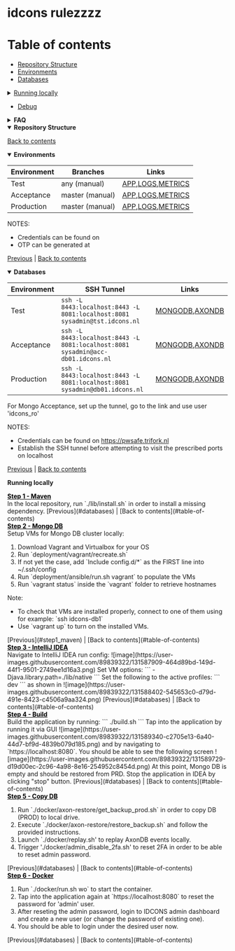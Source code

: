 <link rel="stylesheet" href="https://abelovgit.github.io/tst/styles.css" />

# idcons rulezzzz

# Table of contents
* [Repository Structure](#repository-structure)
* [Environments](#environments)
* [Databases](#databases)
<details markdown="1">
<summary> <a href="#running-locally"> Running locally </a> </summary> 
  
  * [Maven](#step1_maven) 
  * [Mongo DB](#step2_mongo)  
  * [IDEA](#step3_idea)
  * [Command Line](#command-line)
  * [Setup Initial Data](#setup-initial-data)
  * [Docker](#docker)
  * [Mail service](#mail-service)  
  
 </details>
 
* [Debug](#debug)

<details>
<summary> <b> FAQ </b> </summary>
   * [How do I make a change to what is in production?](#how-do-i-make-a-change-to-what-is-in-production)
   * [How do I take something which is already fixed on master (or another source branch) to production without taking along other commits already on master?](#how-do-i-take-something-which-is-already-fixed-on-master-or-another-source-branch-to-production-without-taking-along-other-commits-already-on-master)
   * [How to replay events](#how-to-replay-events)
   * [How to generate ETPA orders in ACC environment](#how-to-generate-etpa-orders-in-acc-environment)
   * [How to apply a quick fix in the NGINX config](#how-to-apply-a-quick-fix-in-the-nginx-config)
   * [How to copy data from ACC or PROD to your local laptop](#how-to-copy-data-from-acc-or-prod-to-your-local-laptop)
   * [How to connect to mongodb acc/prod read/write](#how-to-connect-to-mongodb-accprod-readwrite)
   * [How to connect to mongodb dev read/write](#how-to-connect-to-mongodb-dev-readwrite)
   <!--* [How to connect to mongodb acc/prod read/write (2)](#how-to-connect-to-mongodb-accprod-readwrite-2)-->
   * [How to replace self signed certificates (For Mongodb nodes connection, WebApp to Mongodb connection & Manual operations connections)](#how-to-replace-self-signed-certificates-for-mongodb-nodes-connection-webapp-to-mongodb-connection--manual-operations-connections)
   * [How to replace client facing certificates from external certificate authority](#how-to-replace-client-facing-certificates-from-external-certificate-authority)
   * [How to replace Axon snapshot files](#how-to-replace-axon-snapshot-files)
   * [How to update OR-tools](#how-to-update-or-tools)
   * [How to analyse event handling performance](#how-to-analyse-event-handling-performance)
 </details>


<div id="repository-structure" class="tab-content" markdown="1">
<details open markdown="1">
<summary> <b> Repository Structure </b> </summary>

[Back to contents](#table-of-contents)

</details>

</div>

<!--++++++++++++++++++++++++++++++++++++++++++++++++++++++++++++++++++++++++++++++++++++++++++++++++++++++++++++++++++++++++++++++++++++++++++++++-->
<div id="environments" class="tab-content" markdown="1">
<details open markdown="1">
<summary> <b> Environments </b> </summary>
 
| Environment | Branches        | Links                                                                                                                              |
|-------------|-----------------|-------------------------------------------------------------------------------------------------------------------------------------|
| Test        | any (manual)    | [APP](https://tst.idcons.nl),[LOGS](https://tst.idcons.nl:5601),[METRICS](https://tst.idcons.nl:3000/)                              |
| Acceptance  | master (manual) | [APP](https://acc.idcons.nl),[LOGS](https://acc-monitoring.idcons.nl:5601),[METRICS](https://acc-monitoring.idcons.nl:3000/)        |
| Production  | master (manual) | [APP](https://idcons.nl),[LOGS](https://monitoring.idcons.nl:5601),[METRICS](https://monitoring.idcons.nl:3000/) 
 
NOTES: 
* Credentials can be found on [](https://pwsafe.trifork.nl)
* OTP can be generated at [](https://totp.danhersam.com/)

[Previous](#repository-structure) | [Back to contents](#table-of-contents)

</details>

</div>

<!--++++++++++++++++++++++++++++++++++++++++++++++++++++++++++++++++++++++++++++++++++++++++++++++++++++++++++++++++++++++++++++++++++++++++++++++-->
<div id="databases" class="tab-content" markdown="1">
<details open markdown="1">
<summary> <b> Databases </b> </summary>

| Environment | SSH Tunnel                                                                       | Links                                                                |
|-------------|----------------------------------------------------------------------------------|----------------------------------------------------------------------|
| Test        | `ssh -L 8443:localhost:8443 -L 8081:localhost:8081 sysadmin@tst.idcons.nl`       | [MONGODB](https://localhost:8081/),[AXONDB](https://localhost:8443/) |
| Acceptance  | `ssh -L 8443:localhost:8443 -L 8081:localhost:8081 sysadmin@acc-db01.idcons.nl`  | [MONGODB](https://localhost:8081/),[AXONDB](https://localhost:8443/) |  
| Production  | `ssh -L 8443:localhost:8443 -L 8081:localhost:8081 sysadmin@db01.idcons.nl`      | [MONGODB](https://localhost:8081/),[AXONDB](https://localhost:8443/) |

For Mongo Acceptance, set up the tunnel, go to the link and use user 'idcons_ro' 

NOTES: 
* Credentials can be found on https://pwsafe.trifork.nl
* Establish the SSH tunnel before attempting to visit the prescribed ports on localhost

[Previous](#environments) | [Back to contents](#table-of-contents)

</details>

</div>

<!--++++++++++++++++++++++++++++++++++++++++++++++++++++++++++++++++++++++++++++++++++++++++++++++++++++++++++++++++++++++++++++++++++++++++++++++-->
<!-- <div id="running-locally" class="tab-content"> -->
<!-- <details open>
<summary> <b> Running locally </b> </summary>  -->
  
  <p> <b> Running locally </b> </p>
 
<!-- <div class="tabbed-area adjacent" markdown="1">
   <div id="box-thirteen" markdown="1">
   
      #### Maven
       Before building with Maven you need to add the missing dependency to the local repository:
       ```
       ./lib/install.sh
       ```
   </div>
 
   <div id="box-fourteen" markdown="1">
   <p>Feugiat vitae, ultricies eget, tempor sit amet, ante. Donec eu libero sit amet quam egestas semper. Aenean ultricies mi vitae est. Mauris placerat eleifend leo. Quisque sit amet est et sapien ullamcorper pharetra. Vestibulum erat wisi, condimentum sed, commodo vitae, ornare sit amet, wisi. Aenean fermentum, elit eget tincidunt condimentum, eros ipsum rutrum orci, sagittis tempus lacus enim ac dui. Donec non enim in turpis pulvinar facilisis. Ut felis. Praesent dapibus, neque id cursus faucibus, tortor neque egestas augue, eu vulputate magna eros eu erat. Aliquam erat volutpat. Nam dui mi, tincidunt quis, accumsan porttitor, facilisis luctus, metus</p>
   </div>
 
   <ul class="tabs group">
    <li><a href="#box-thirteen">Step 1</a></li>
   <li><a href="#box-fourteen">Step 2</a></li>
   </ul>
</div> -->
 

<div class="w3c">
   <div id="step1_maven">
      <a href="#step1_maven" style="color: black;"> <b> Step 1 - Maven </b> </a>
      <div>
       In the local repository, run `./lib/install.sh` in order to install a missing dependency.
        [Previous](#databases) | [Back to contents](#table-of-contents)     
      </div>
   </div>

   <div id="step2_mongo">
      <a href="#step2_mongo" style="color: black;"> <b> Step 2 - Mongo DB </b> </a>
      <div>
         Setup VMs for Mongo DB cluster locally:     
       <ol>
           <li> Download Vagrant and Virtualbox for your OS </li>
           <li> Run `deployment/vagrant/recreate.sh` </li>
           <li> If not yet the case, add `Include config.d/*` as the FIRST line into ~/.ssh/config </li>
           <li> Run `deployment/ansible/run.sh vagrant` to populate the VMs </li>
           <li> Run `vagrant status` inside the `vagrant` folder to retrieve hostnames </li>
       </ol>
          Note: 
       <ul>
           <li> To check that VMs are installed properly, connect to one of them using for example: `ssh idcons-db1` </li>
           <li> Use `vagrant up` to turn on the installed VMs. </li>
       </ul> 
       [Previous](#step1_maven) | [Back to contents](#table-of-contents)  
      </div>
   </div>
 
   <div id="step3_idea">
      <a href="#step3_idea" style="color: black;"> <b> Step 3 - IntelliJ IDEA </b> </a>
      <div>
         Navigate to IntelliJ IDEA run config:
         ![image](https://user-images.githubusercontent.com/89839322/131587909-464d89bd-149d-44f1-9501-2749ee1d16a3.png)
        Set VM options:     
         ```
         -Djava.library.path=./lib/native
         ```
         Set the following to the active profiles:
         ```
         dev
         ```
       as shown in 
       ![image](https://user-images.githubusercontent.com/89839322/131588402-545653c0-d79d-491e-8423-c4506a9aa324.png)
        [Previous](#databases) | [Back to contents](#table-of-contents)     
      </div>
   </div> 
 
   <div id="step4_build">
      <a href="#step4_build" style="color: black;"> <b> Step 4 - Build </b> </a>
      <div>
       Build the application by running:
        ```
        ./build.sh
        ```
       Tap into the application by running it via GUI
       ![image](https://user-images.githubusercontent.com/89839322/131589340-c2705e13-6a40-44d7-bf9d-4839b079d185.png)
       and by navigating to `https://localhost:8080`.
       You should be able to see the following screen
       ![image](https://user-images.githubusercontent.com/89839322/131589729-d19d00ec-2c96-4a98-8e16-254952c8454d.png)
       At this point, Mongo DB is empty and should be restored from PRD. Stop the application in IDEA by clicking "stop" button.
        [Previous](#databases) | [Back to contents](#table-of-contents)     
      </div>
   </div> 
 
   <div id="step5_copy_db">
      <a href="#step5_copy_db" style="color: black;"> <b> Step 5 - Copy DB </b> </a>
      <div>
      <ol>
       <li> Run `./docker/axon-restore/get_backup_prod.sh` in order to copy DB (PROD) to local drive.</li>
       <li> Execute `./docker/axon-restore/restore_backup.sh` and follow the provided instructions.</li>   
       <li> Launch `./docker/replay.sh' to replay AxonDB events locally.</li>
       <li> Trigger './docker/admin_disable_2fa.sh' to reset 2FA in order to be able to reset admin password.</li>
       </ol>
        [Previous](#databases) | [Back to contents](#table-of-contents)         
      </div>
   </div> 
 
   <div id="step6_docker">
      <a href="#step6_docker" style="color: black;"> <b> Step 6 - Docker </b> </a>
      <div>
      <ol>
       <li> Run `./docker/run.sh wo` to start the container.</li>
       <li> Tap into the application again at `https://localhost:8080` to reset the password for 'admin' user.</li>   
       <li> After reseting the admin password, login to IDCONS admin dashboard and create a new user (or change the password of existing one).</li>  
       <li> You should be able to login under the desired user now.</li>  
       </ol>
        [Previous](#databases) | [Back to contents](#table-of-contents)         
      </div>
   </div>  


</div>
  
<!-- </details> -->

<!-- </div>  -->

